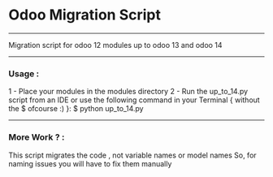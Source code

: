 # Odoo Migration Script 
**************************************************************
Migration script for odoo 12 modules up to odoo 13 and odoo 14
**************************************************************

### Usage :

1 - Place your modules in the modules directory 
2 - Run the up_to_14.py script from an IDE or use the 
following command in your Terminal { without the $ ofcourse :) }: 
$ python up_to_14.py
**************************************************************

### More Work ? :

This script migrates the code , not variable names or model
names
So, for naming issues you will have to fix them manually 
